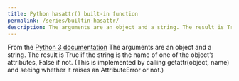 ```yaml
---
title: Python hasattr() built-in function
permalink: /series/builtin-hasattr/
description: The arguments are an object and a string. The result is True if the string is the name of one of the object’s attributes, False if not. (This is implemented by calling getattr(object, name) and seeing whether it raises an AttributeError or not.)
---
```



<base-disclaimer>
  <base-disclaimer-title>
    From the <a target="_blank" href="https://docs.python.org/3/library/functions.html#hasattr">Python 3 documentation</a>
  </base-disclaimer-title>
  <base-disclaimer-content>
   The arguments are an object and a string. The result is True if the string is the name of one of the object’s attributes, False if not. (This is implemented by calling getattr(object, name) and seeing whether it raises an AttributeError or not.)
  </base-disclaimer-content>
</base-disclaimer>

<!-- remove this tag to start editing this page -->
<empty-section />
<!-- remove this tag to start editing this page -->
